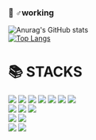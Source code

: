 ### 🏃‍ ♂️working
![Anurag's GitHub stats](https://github-readme-stats.vercel.app/api?username=leeyc924&show_icons=true&theme=tokyonight)\
[![Top Langs](https://github-readme-stats.vercel.app/api/top-langs/?username=leeyc924&langs_count=5&theme=tokyonight&layout=compact&hide=java,html)](https://github.com/leeyc924/github-readme-stats)

<!--
**leeyc924/leeyc924** is a ✨ _special_ ✨ repository because its `README.md` (this file) appears on your GitHub profile.

Here are some ideas to get you started:

- 🔭 I’m currently working on ...
- 🌱 I’m currently learning ...
- 👯 I’m looking to collaborate on ...
- 🤔 I’m looking for help with ...
- 💬 Ask me about ...
- 📫 How to reach me: ...
- 😄 Pronouns: ...
- ⚡ Fun fact: ...
-->


<div><h1>📚 STACKS</h1></div>
<div> 
  <img src="https://img.shields.io/badge/react-61DAFB?style=for-the-badge&logo=react&logoColor=black"> 
  <img src="https://img.shields.io/badge/next.js-000000?style=for-the-badge&logo=Next.js&logoColor=white"> 
  <img src="https://img.shields.io/badge/typescript-3178C6?style=for-the-badge&logo=Typescript&logoColor=white"> 
  <img src="https://img.shields.io/badge/html5-E34F26?style=for-the-badge&logo=html5&logoColor=white"> 
  <img src="https://img.shields.io/badge/css-1572B6?style=for-the-badge&logo=css3&logoColor=white"> 
  <img src="https://img.shields.io/badge/javascript-F7DF1E?style=for-the-badge&logo=javascript&logoColor=white"> 
  <img src="https://img.shields.io/badge/jquery-0769AD?style=for-the-badge&logo=jquery&logoColor=white">
  <br>
  <img src="https://img.shields.io/badge/node.js-339933?style=for-the-badge&logo=Node.js&logoColor=white">
  <img src="https://img.shields.io/badge/express-000000?style=for-the-badge&logo=express&logoColor=white">
  <img src="https://img.shields.io/badge/electron-47848F?style=for-the-badge&logo=electron&logoColor=white">
  <br>
  <img src="https://img.shields.io/badge/mysql-4479A1?style=for-the-badge&logo=Mysql&logoColor=white"> 
  <img src="https://img.shields.io/badge/mongodb-47A248?style=for-the-badge&logo=amazonaws&logoColor=white"> 
  <br>
  
  <img src="https://img.shields.io/badge/github-181717?style=for-the-badge&logo=github&logoColor=white">
  <img src="https://img.shields.io/badge/git-F05032?style=for-the-badge&logo=git&logoColor=white">
</div>
